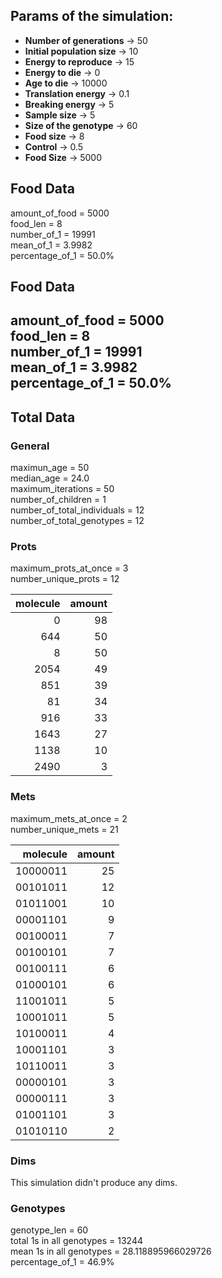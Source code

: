 ## Params of the simulation: 
* **Number of generations** &rarr; 50
* **Initial population size** &rarr; 10
* **Energy to reproduce** &rarr; 15
* **Energy to die** &rarr; 0
* **Age to die** &rarr; 10000
* **Translation energy** &rarr; 0.1
* **Breaking energy** &rarr; 5
* **Sample size** &rarr; 5
* **Size of the genotype** &rarr; 60
* **Food size** &rarr; 8
* **Control** &rarr; 0.5
* **Food Size** &rarr; 5000

## Food Data  
amount_of_food = 5000  
food_len = 8  
number_of_1 = 19991  
mean_of_1 = 3.9982  
percentage_of_1 = 50.0%  

## Food Data  
amount_of_food = 5000  
food_len = 8  
number_of_1 = 19991  
mean_of_1 = 3.9982  
percentage_of_1 = 50.0%  
---  
## Total Data  
### General  
maximun_age = 50  
median_age = 24.0  
maximum_iterations = 50  
number_of_children = 1  
number_of_total_individuals = 12  
number_of_total_genotypes = 12  
### Prots  
maximum_prots_at_once = 3  
number_unique_prots = 12  

|   molecule |   amount |
|-----------:|---------:|
|          0 |       98 |
|        644 |       50 |
|          8 |       50 |
|       2054 |       49 |
|        851 |       39 |
|         81 |       34 |
|        916 |       33 |
|       1643 |       27 |
|       1138 |       10 |
|       2490 |        3 |

### Mets  
maximum_mets_at_once = 2  
number_unique_mets = 21  

|   molecule |   amount |
|-----------:|---------:|
|   10000011 |       25 |
|   00101011 |       12 |
|   01011001 |       10 |
|   00001101 |        9 |
|   00100011 |        7 |
|   00100101 |        7 |
|   00100111 |        6 |
|   01000101 |        6 |
|   11001011 |        5 |
|   10001011 |        5 |
|   10100011 |        4 |
|   10001101 |        3 |
|   10110011 |        3 |
|   00000101 |        3 |
|   00000111 |        3 |
|   01001101 |        3 |
|   01010110 |        2 |

### Dims  
This simulation didn't produce any dims.  


### Genotypes  
genotype_len = 60  
total 1s in all genotypes = 13244  
mean 1s in all genotypes = 28.118895966029726  
percentage_of_1 = 46.9%  
